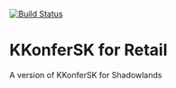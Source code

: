 [![Build Status](https://travis-ci.com/omegabiscuit/KKonferSK.svg?branch=master)](https://travis-ci.com/omegabiscuit/KKonferSK)

# KKonferSK for Retail

A version of KKonferSK for Shadowlands
